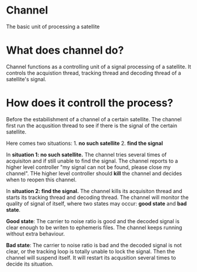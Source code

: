 # Channel

The basic unit of processing a satellite

# What does channel do?

Channel functions as a controlling unit of a signal processing of a satellite. It controls the acquistion thread, tracking thread and decoding thread of a satellite's signal. 

# How does it controll the process?

Before the estabilishment of a channel of a certain satellite. The channel first run the acqusition thread to see if there is the signal of the certain satellite. 

Here comes two situations: 1. **no such satellite** 2. **find the signal**

In **situation 1: no such satellite.** The channel tries several times of acquisiton and if still unable to find the signal. The channel reports to a higher level controller "my signal can not be found, please close my channel". THe higher level controller should **kill** the channel and  decides when to reopen this channel.

In **situation 2: find the signal.** The channel kills its acquisiton thread and starts its tracking thread and decoding thread. The channel will monitor the quality of signal of itself, where two states may occur: **good state** and **bad state**. 

**Good state**: The carrier to noise ratio is good and the decoded signal is clear enough to be writen to ephemeris files. The channel keeps running without extra behaviour.

**Bad state**: The carrier to noise ratio is bad and the decoded signal is not clear, or the tracking loop is totally unable to lock the signal. Then the channel will suspend itself. It will restart its acqusition several times to decide its situation. 
